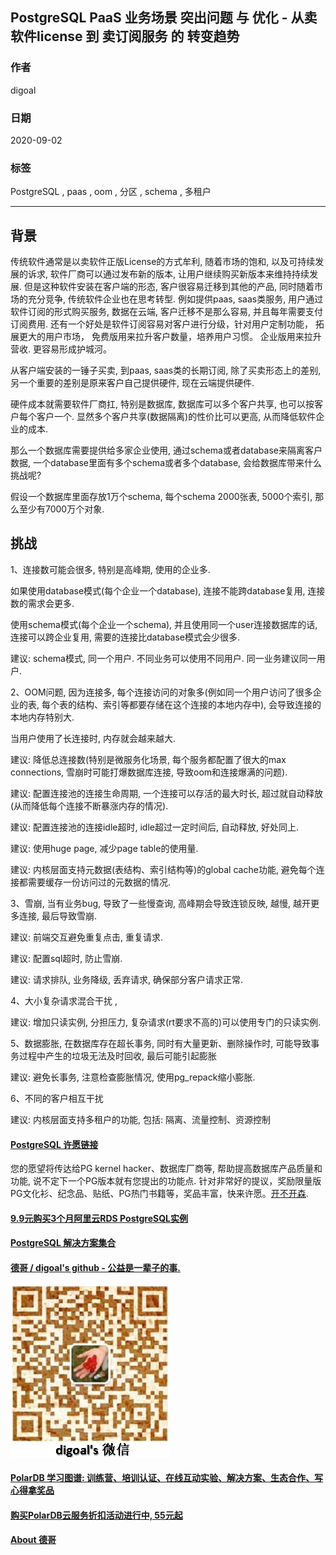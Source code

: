 ## PostgreSQL PaaS 业务场景 突出问题 与 优化 - 从卖软件license 到 卖订阅服务 的 转变趋势    
    
### 作者    
digoal    
    
### 日期    
2020-09-02    
    
### 标签    
PostgreSQL , paas , oom , 分区 , schema , 多租户     
    
----    
    
## 背景    
传统软件通常是以卖软件正版License的方式牟利, 随着市场的饱和, 以及可持续发展的诉求, 软件厂商可以通过发布新的版本, 让用户继续购买新版本来维持持续发展. 但是这种软件安装在客户端的形态, 客户很容易迁移到其他的产品, 同时随着市场的充分竞争, 传统软件企业也在思考转型. 例如提供paas, saas类服务, 用户通过软件订阅的形式购买服务, 数据在云端, 客户迁移不是那么容易, 并且每年需要支付订阅费用. 还有一个好处是软件订阅容易对客户进行分级，针对用户定制功能， 拓展更大的用户市场， 免费版用来拉升客户数量，培养用户习惯。 企业版用来拉升营收. 更容易形成护城河。         
    
从客户端安装的一锤子买卖, 到paas, saas类的长期订阅, 除了买卖形态上的差别, 另一个重要的差别是原来客户自己提供硬件, 现在云端提供硬件.     
    
硬件成本就需要软件厂商扛, 特别是数据库, 数据库可以多个客户共享, 也可以按客户每个客户一个.  显然多个客户共享(数据隔离)的性价比可以更高, 从而降低软件企业的成本.    
    
那么一个数据库需要提供给多家企业使用, 通过schema或者database来隔离客户数据, 一个database里面有多个schema或者多个database, 会给数据库带来什么挑战呢?    
    
假设一个数据库里面存放1万个schema, 每个schema 2000张表, 5000个索引, 那么至少有7000万个对象.     
    
## 挑战    
1、连接数可能会很多, 特别是高峰期, 使用的企业多.     
    
如果使用database模式(每个企业一个database), 连接不能跨database复用, 连接数的需求会更多.    
    
使用schema模式(每个企业一个schema), 并且使用同一个user连接数据库的话, 连接可以跨企业复用, 需要的连接比database模式会少很多.    
    
建议: schema模式, 同一个用户. 不同业务可以使用不同用户. 同一业务建议同一用户.    
    
2、OOM问题, 因为连接多, 每个连接访问的对象多(例如同一个用户访问了很多企业的表, 每个表的结构、索引等都要存储在这个连接的本地内存中), 会导致连接的本地内存特别大.    
    
当用户使用了长连接时, 内存就会越来越大.    
    
建议: 降低总连接数(特别是微服务化场景, 每个服务都配置了很大的max connections, 雪崩时可能打爆数据库连接, 导致oom和连接爆满的问题).     
    
建议: 配置连接池的连接生命周期, 一个连接可以存活的最大时长, 超过就自动释放(从而降低每个连接不断暴涨内存的情况).    
    
建议: 配置连接池的连接idle超时, idle超过一定时间后, 自动释放, 好处同上.     
    
建议: 使用huge page, 减少page table的使用量.    
    
建议: 内核层面支持元数据(表结构、索引结构等)的global cache功能, 避免每个连接都需要缓存一份访问过的元数据的情况.     
    
3、雪崩, 当有业务bug, 导致了一些慢查询, 高峰期会导致连锁反映, 越慢, 越开更多连接, 最后导致雪崩.     
    
建议: 前端交互避免重复点击, 重复请求.    
    
建议: 配置sql超时, 防止雪崩.    
    
建议: 请求排队, 业务降级, 丢弃请求, 确保部分客户请求正常.     
    
4、大小复杂请求混合干扰 ,     
    
建议: 增加只读实例, 分担压力, 复杂请求(rt要求不高的)可以使用专门的只读实例.     
    
5、数据膨胀, 在数据库存在超长事务, 同时有大量更新、删除操作时, 可能导致事务过程中产生的垃圾无法及时回收, 最后可能引起膨胀    
    
建议: 避免长事务, 注意检查膨胀情况, 使用pg_repack缩小膨胀.    
    
6、不同的客户相互干扰    
    
建议: 内核层面支持多租户的功能, 包括: 隔离、流量控制、资源控制    
    
    
    
  
#### [PostgreSQL 许愿链接](https://github.com/digoal/blog/issues/76 "269ac3d1c492e938c0191101c7238216")
您的愿望将传达给PG kernel hacker、数据库厂商等, 帮助提高数据库产品质量和功能, 说不定下一个PG版本就有您提出的功能点. 针对非常好的提议，奖励限量版PG文化衫、纪念品、贴纸、PG热门书籍等，奖品丰富，快来许愿。[开不开森](https://github.com/digoal/blog/issues/76 "269ac3d1c492e938c0191101c7238216").  
  
  
#### [9.9元购买3个月阿里云RDS PostgreSQL实例](https://www.aliyun.com/database/postgresqlactivity "57258f76c37864c6e6d23383d05714ea")
  
  
#### [PostgreSQL 解决方案集合](https://yq.aliyun.com/topic/118 "40cff096e9ed7122c512b35d8561d9c8")
  
  
#### [德哥 / digoal's github - 公益是一辈子的事.](https://github.com/digoal/blog/blob/master/README.md "22709685feb7cab07d30f30387f0a9ae")
  
  
![digoal's wechat](../pic/digoal_weixin.jpg "f7ad92eeba24523fd47a6e1a0e691b59")
  
  
#### [PolarDB 学习图谱: 训练营、培训认证、在线互动实验、解决方案、生态合作、写心得拿奖品](https://www.aliyun.com/database/openpolardb/activity "8642f60e04ed0c814bf9cb9677976bd4")
  
  
#### [购买PolarDB云服务折扣活动进行中, 55元起](https://www.aliyun.com/activity/new/polardb-yunparter?userCode=bsb3t4al "e0495c413bedacabb75ff1e880be465a")
  
  
#### [About 德哥](https://github.com/digoal/blog/blob/master/me/readme.md "a37735981e7704886ffd590565582dd0")
  

